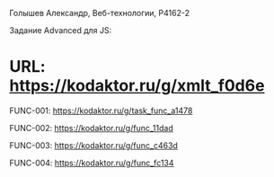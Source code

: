 Голышев Александр, Веб-технологии, P4162-2

Задание Advanced для JS:
# URL: https://kodaktor.ru/g/xmlt_f0d6e

FUNC-001:
https://kodaktor.ru/g/task_func_a1478

FUNC-002:
https://kodaktor.ru/g/func_11dad

FUNC-003:
https://kodaktor.ru/g/func_c463d

FUNC-004:
https://kodaktor.ru/g/func_fc134

